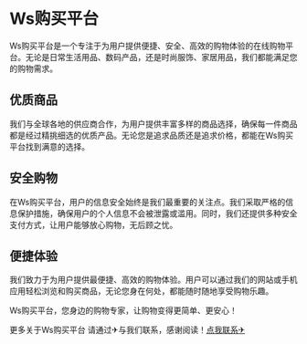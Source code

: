 # Ws购买平台

Ws购买平台是一个专注于为用户提供便捷、安全、高效的购物体验的在线购物平台。无论是日常生活用品、数码产品，还是时尚服饰、家居用品，我们都能满足您的购物需求。

## 优质商品

我们与全球各地的供应商合作，为用户提供丰富多样的商品选择，确保每一件商品都是经过精挑细选的优质产品。无论您是追求品质还是追求价格，都能在Ws购买平台找到满意的选择。

## 安全购物

在Ws购买平台，用户的信息安全始终是我们最重要的关注点。我们采取严格的信息保护措施，确保用户的个人信息不会被泄露或滥用。同时，我们还提供多种安全支付方式，让用户能够放心购物，无后顾之忧。

## 便捷体验

我们致力于为用户提供最便捷、高效的购物体验。用户可以通过我们的网站或手机应用轻松浏览和购买商品，无论您身在何处，都能随时随地享受购物乐趣。

Ws购买平台，您身边的购物专家，让购物变得更简单、更安心！

更多关于Ws购买平台 请通过✈与我们联系，感谢阅读！[点我联系✈](https://www.k02.cc)